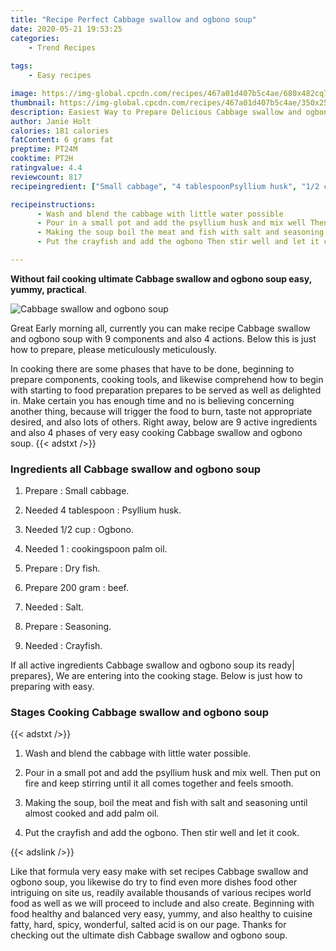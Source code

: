 ```yaml
---
title: "Recipe Perfect Cabbage swallow and ogbono soup"
date: 2020-05-21 19:53:25
categories:
    - Trend Recipes
    
tags:
    - Easy recipes

image: https://img-global.cpcdn.com/recipes/467a01d407b5c4ae/680x482cq70/cabbage-swallow-and-ogbono-soup-recipe-main-photo.jpg
thumbnail: https://img-global.cpcdn.com/recipes/467a01d407b5c4ae/350x250cq70/cabbage-swallow-and-ogbono-soup-recipe-main-photo.jpg
description: Easiest Way to Prepare Delicious Cabbage swallow and ogbono soup with 9 ingredients and 4 stages of easy cooking.
author: Janie Holt
calories: 181 calories
fatContent: 6 grams fat
preptime: PT24M
cooktime: PT2H
ratingvalue: 4.4
reviewcount: 817
recipeingredient: ["Small cabbage", "4 tablespoonPsyllium husk", "1/2 cupOgbono", "1cookingspoon palm oil", "Dry fish", "200 grambeef", "Salt", "Seasoning", "Crayfish"]

recipeinstructions: 
      - Wash and blend the cabbage with little water possible 
      - Pour in a small pot and add the psyllium husk and mix well Then put on fire and keep stirring until it all comes together and feels smooth 
      - Making the soup boil the meat and fish with salt and seasoning until almost cooked and add palm oil 
      - Put the crayfish and add the ogbono Then stir well and let it cook

---
```




**Without fail cooking ultimate Cabbage swallow and ogbono soup easy, yummy, practical**. 


![Cabbage swallow and ogbono soup](https://img-global.cpcdn.com/recipes/467a01d407b5c4ae/680x482cq70/cabbage-swallow-and-ogbono-soup-recipe-main-photo.jpg "Cabbage swallow and ogbono soup")




Great Early morning all, currently you can make recipe Cabbage swallow and ogbono soup with 9 components and also 4 actions. Below this is just how to prepare, please meticulously meticulously.

In cooking there are some phases that have to be done, beginning to prepare components, cooking tools, and likewise comprehend how to begin with starting to food preparation prepares to be served as well as delighted in. Make certain you has enough time and no is believing concerning another thing, because will trigger the food to burn, taste not appropriate desired, and also lots of others. Right away, below are 9 active ingredients and also 4 phases of very easy cooking Cabbage swallow and ogbono soup.
{{< adstxt />}}

### Ingredients all Cabbage swallow and ogbono soup


1. Prepare  : Small cabbage.

1. Needed 4 tablespoon : Psyllium husk.

1. Needed 1/2 cup : Ogbono.

1. Needed 1 : cookingspoon palm oil.

1. Prepare  : Dry fish.

1. Prepare 200 gram : beef.

1. Needed  : Salt.

1. Prepare  : Seasoning.

1. Needed  : Crayfish.



If all active ingredients Cabbage swallow and ogbono soup its ready| prepares}, We are entering into the cooking stage. Below is just how to preparing with easy.

### Stages Cooking Cabbage swallow and ogbono soup

{{< adstxt />}}


1. Wash and blend the cabbage with little water possible.



1. Pour in a small pot and add the psyllium husk and mix well. Then put on fire and keep stirring until it all comes together and feels smooth.



1. Making the soup, boil the meat and fish with salt and seasoning until almost cooked and add palm oil.



1. Put the crayfish and add the ogbono. Then stir well and let it cook.





{{< adslink />}}

Like that formula very easy make with set recipes Cabbage swallow and ogbono soup, you likewise do try to find even more dishes food other intriguing on site us, readily available thousands of various recipes world food as well as we will proceed to include and also create. Beginning with food healthy and balanced very easy, yummy, and also healthy to cuisine fatty, hard, spicy, wonderful, salted acid is on our page. Thanks for checking out the ultimate dish Cabbage swallow and ogbono soup.
